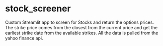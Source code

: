 # stock_screener

Custom Streamlit app to screen for Stocks and return the options prices.
The strike price comes from the closest from the current price and get the earliest strike date from the available strikes. 
All the data is pulled from the yahoo finance api. 
